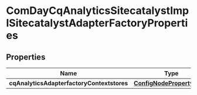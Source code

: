 

# ComDayCqAnalyticsSitecatalystImplSitecatalystAdapterFactoryProperties

## Properties

Name | Type | Description | Notes
------------ | ------------- | ------------- | -------------
**cqAnalyticsAdapterfactoryContextstores** | [**ConfigNodePropertyArray**](ConfigNodePropertyArray.md) |  |  [optional]



